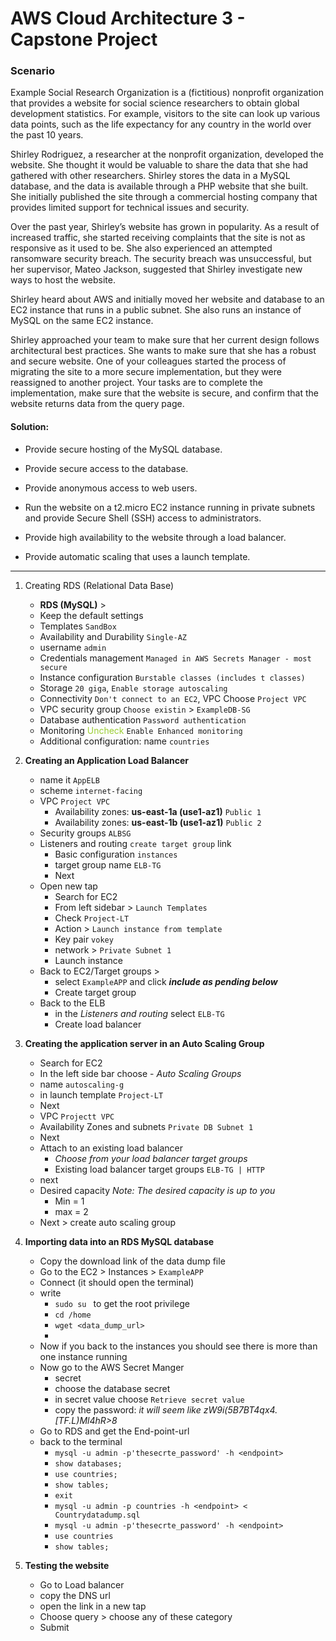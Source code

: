 # AWS Cloud Architecture 3 - Capstone Project

### Scenario
Example Social Research Organization is a (fictitious) nonprofit organization that provides a website for social science researchers to obtain global development statistics. For example, visitors to the site can look up various data points, such as the life expectancy for any country in the world over the past 10 years.

Shirley Rodriguez, a researcher at the nonprofit organization, developed the website. She thought it would be valuable to share the data that she had gathered with other researchers. Shirley stores the data in a MySQL database, and the data is available through a PHP website that she built. She initially published the site through a commercial hosting company that provides limited support for technical issues and security.

Over the past year, Shirley’s website has grown in popularity. As a result of increased traffic, she started receiving complaints that the site is not as responsive as it used to be. She also experienced an attempted ransomware security breach. The security breach was unsuccessful, but her supervisor, Mateo Jackson, suggested that Shirley investigate new ways to host the website.

Shirley heard about AWS and initially moved her website and database to an EC2 instance that runs in a public subnet. She also runs an instance of MySQL on the same EC2 instance.

Shirley approached your team to make sure that her current design follows architectural best practices. She wants to make sure that she has a robust and secure website. One of your colleagues started the process of migrating the site to a more secure implementation, but they were reassigned to another project. Your tasks are to complete the implementation, make sure that the website is secure, and confirm that the website returns data from the query page.

#### Solution: 
- Provide secure hosting of the MySQL database.
    
- Provide secure access to the database.
    
- Provide anonymous access to web users.
    
- Run the website on a t2.micro EC2 instance running in private subnets and provide Secure Shell (SSH) access to administrators.
    
- Provide high availability to the website through a load balancer.
    
- Provide automatic scaling that uses a launch template.
---
1. Creating RDS (Relational Data Base)
	- **RDS (MySQL)** >
	- Keep the default settings
	- Templates `SandBox`
	- Availability and Durability `Single-AZ`
	- username `admin`
	- Credentials management `Managed in AWS Secrets Manager - most secure`
	- Instance configuration `Burstable classes (includes t classes)`
	- Storage `20 giga`, `Enable storage autoscaling`
	- Connectivity `Don't connect to an EC2`, VPC Choose `Project VPC`
	- VPC security group `Choose existin` > `ExampleDB-SG`
	- Database authentication `Password authentication`
	- Monitoring <font color="yellowgreen">Uncheck</font> `Enable Enhanced monitoring`
	- Additional configuration: name `countries` 

2.  **Creating an Application Load Balancer**
	- name it `AppELB`
	- scheme `internet-facing`
	- VPC `Project VPC`
		- Availability zones: **us-east-1a (use1-az1)** `Public 1`
		- Availability zones: **us-east-1b (use1-az1)** `Public 2`
	- Security groups `ALBSG`
	- Listeners and routing `create target group` link
		- Basic configuration `instances`
		- target group name `ELB-TG`
		- Next
	- Open new tap 
		- Search for EC2
		- From left sidebar > `Launch Templates`
		- Check `Project-LT`
		- Action > `Launch instance from template`
		- Key pair `vokey`
		- network > `Private Subnet 1`
		- Launch instance
	- Back to EC2/Target groups >
		- select `ExampleAPP` and click ***include as pending below***
		- Create target group
	- Back to the ELB
		- in the *Listeners and routing* select `ELB-TG`
		- Create load balancer

3. **Creating the application server in an Auto Scaling Group**
	- Search for EC2 
	- In the left side bar choose - *Auto Scaling Groups*
	- name `autoscaling-g`
	- in launch template `Project-LT`
	- Next
	- VPC `Projectt VPC`
	- Availability Zones and subnets `Private DB Subnet 1`
	- Next
	- Attach to an existing load balancer
		- *Choose from your load balancer target groups*
		- Existing load balancer target groups `ELB-TG | HTTP`
	- next
	- Desired capacity *Note: The desired capacity is up to you*
		- Min = 1
		- max = 2
	- Next > create auto scaling group

4. **Importing data into an RDS MySQL database**
	- Copy the download link of the data dump file 
	- Go to the EC2 > Instances > `ExampleAPP`
	- Connect (it should open the terminal)
	- write 
		- `sudo su ` to get the root privilege
		- `cd /home`
		- `wget <data_dump_url>`
		- 
	- Now if you back to the instances you should see there is more than one instance running
	- Now go to the AWS Secret Manger
		- secret
		- choose the database secret 
		- in secret value choose `Retrieve secret value`
		- copy the password: *it will seem like  zW9i(5B7BT4qx4.[TF.L)Ml4hR>8*
	- Go to RDS and get the End-point-url
	- back to the terminal 
		- `mysql -u admin -p'thesecrte_password' -h <endpoint>`
		- `show databases;`
		- `use countries;`
		- `show tables;`
		- `exit`
		- `mysql -u admin -p countries -h <endpoint> < Countrydatadump.sql`
		- `mysql -u admin -p'thesecrte_password' -h <endpoint>`
		- `use countries`
		- `show tables;`

5. **Testing the website**
	- Go to Load balancer
	- copy the DNS url
	- open the link in a new tap 
	- Choose query > choose any of these category 
	- Submit
